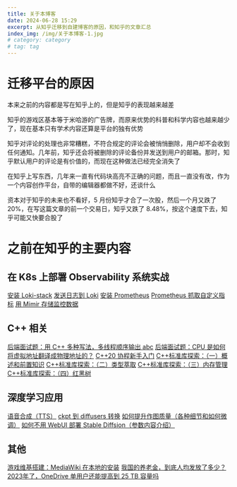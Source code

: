 ```yaml
---
title: 关于本博客
date: 2024-06-28 15:29
excerpt: 从知乎迁移到自建博客的原因，和知乎的文章汇总
index_img: /img/关于本博客-1.jpg
# category: category
# tag: tag
---
```

# 迁移平台的原因

本来之前的内容都是写在知乎上的，但是知乎的表现越来越差

知乎的游戏区基本等于米哈游的广告牌，而原来优势的科普和科学内容也越来越少了，现在基本只有学术内容还算是平台的独有优势

知乎对评论的处理也非常糟糕，不符合规定的评论会被悄悄删除，用户却不会收到任何通知。几年前，知乎还会将被删除的评论备份并发送到用户的邮箱。那时，知乎默认用户的评论是有价值的，而现在这种做法已经完全消失了

在知乎上写东西，几年来一直有代码块高亮不正确的问题，而且一直没有改，作为一个内容创作平台，自带的编辑器都做不好，还谈什么

资本对于知乎的未来也不看好，5 月份知乎才合了一次股，然后一个月又跌了 20%，在写这篇文章的前一个交易日，知乎又跌了 8.48%，按这个速度下去，知乎可能又快要合股了

# 之前在知乎的主要内容
## 在 K8s 上部署 Observability 系统实战
[安装 Loki-stack](https://zhuanlan.zhihu.com/p/679947040)
[发送日志到 Loki](https://zhuanlan.zhihu.com/p/680603334)
[安装 Prometheus](https://zhuanlan.zhihu.com/p/683173831)
[Prometheus 抓取自定义指标](https://zhuanlan.zhihu.com/p/683403073)
[用 Mimir 存储监控数据](https://zhuanlan.zhihu.com/p/684783374)

## C++ 相关
[后端面试题：用 C++ 多种写法，多线程顺序输出 abc](https://zhuanlan.zhihu.com/p/656408444)
[后端面试题：CPU 是如何将虚拟地址翻译成物理地址的？](https://zhuanlan.zhihu.com/p/636718404)
[C++20 协程新手入门](https://zhuanlan.zhihu.com/p/644131103)
[C++标准库探索：（一）概述和前置知识](https://zhuanlan.zhihu.com/p/627121619)
[C++标准库探索：（二）类型萃取](https://zhuanlan.zhihu.com/p/629903646)
[C++标准库探索：（三）内存管理](https://zhuanlan.zhihu.com/p/627400652)
[C++标准库探索：（四）红黑树](https://zhuanlan.zhihu.com/p/651870778)

## 深度学习应用
[语音合成（TTS）](https://zhuanlan.zhihu.com/p/601536209)
[ckpt 到 diffusers 转换](https://zhuanlan.zhihu.com/p/599867814)
[如何提升作图质量（各种细节和如何微调）](https://zhuanlan.zhihu.com/p/592495365)
[如何不用 WebUI 部署 Stable Diffsion（参数内容介绍）](https://zhuanlan.zhihu.com/p/590957973)

## 其他
[游戏维基搭建：MediaWiki 在本地的安装](https://zhuanlan.zhihu.com/p/680265037)
[我国的养老金，到底人均发放了多少？](https://zhuanlan.zhihu.com/p/640220133)
[2023年了，OneDrive 单用户还能提高到 25 TB 容量吗](https://zhuanlan.zhihu.com/p/632265557)